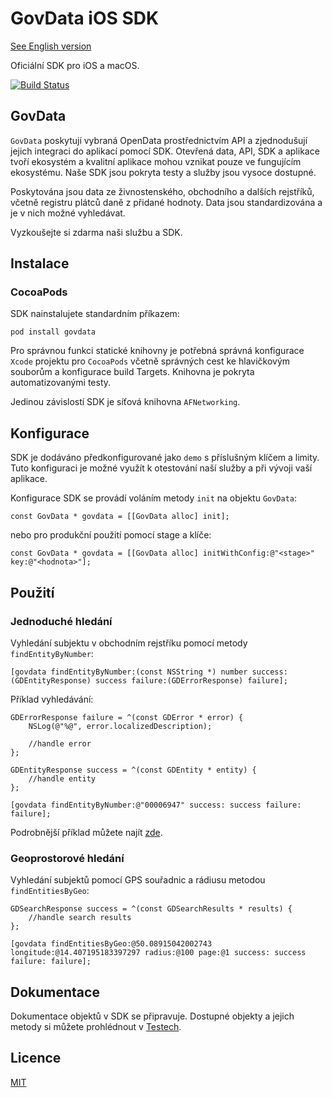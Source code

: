 # GovData iOS SDK

[See English version](README.en.md)

Oficiální SDK pro iOS a macOS.

[![Build Status](https://travis-ci.org/hackenbruder/govdata-ios.svg)](https://travis-ci.org/hackenbruder/govdata-ios)

## GovData

`GovData` poskytují vybraná OpenData prostřednictvím API a zjednodušují jejich integraci do aplikací pomocí SDK. Otevřená data, API, SDK a aplikace tvoří ekosystém a kvalitní aplikace mohou vznikat pouze ve fungujícím ekosystému. Naše SDK jsou pokryta testy a služby jsou vysoce dostupné.

Poskytována jsou data ze živnostenského, obchodního a dalších rejstříků, včetně registru plátců daně z přidané hodnoty. Data jsou standardizována a je v nich možné vyhledávat.

Vyzkoušejte si zdarma naši službu a SDK.

## Instalace
### CocoaPods

SDK nainstalujete standardním příkazem:
	
	pod install govdata

Pro správnou funkci statické knihovny je potřebná správná konfigurace `Xcode` projektu pro `CocoaPods` včetně správných cest ke hlavičkovým souborům a konfigurace build Targets. Knihovna je pokryta automatizovanými testy.

Jedinou závislostí SDK je síťová knihovna `AFNetworking`.

## Konfigurace

SDK je dodáváno předkonfigurované jako `demo` s příslušným klíčem a limity. Tuto konfiguraci je možné využít k otestování naší služby a při vývoji vaší aplikace.

Konfigurace SDK se provádí voláním metody `init` na objektu `GovData`:
	
	const GovData * govdata = [[GovData alloc] init];
	
nebo pro produkční použití pomocí stage a klíče:

	const GovData * govdata = [[GovData alloc] initWithConfig:@"<stage>" key:@"<hodnota>"];

## Použití
### Jednoduché hledání

Vyhledání subjektu v obchodním rejstříku pomocí metody `findEntityByNumber`:

	[govdata findEntityByNumber:(const NSString *) number success:(GDEntityResponse) success failure:(GDErrorResponse) failure];
	
Příklad vyhledávání:

	GDErrorResponse failure = ^(const GDError * error) {
		NSLog(@"%@", error.localizedDescription);
		
		//handle error
	};
	
	GDEntityResponse success = ^(const GDEntity * entity) {
		//handle entity
	};

	[govdata findEntityByNumber:@"00006947" success: success failure: failure];

Podrobnější příklad můžete najít [zde](https://gist.github.com/hackenbruder/aca3cde0e48e6257d40a).

### Geoprostorové hledání

Vyhledání subjektů pomocí GPS souřadnic a rádiusu metodou `findEntitiesByGeo`:

	GDSearchResponse success = ^(const GDSearchResults * results) {
		//handle search results
	};
	
	[govdata findEntitiesByGeo:@50.08915042002743 longitude:@14.407195183397297 radius:@100 page:@1 success: success failure: failure];

## Dokumentace

Dokumentace objektů v SDK se připravuje. Dostupné objekty a jejich metody si můžete prohlédnout v [Testech](Tests/?ts=2).

## Licence

[MIT](LICENSE.md)
